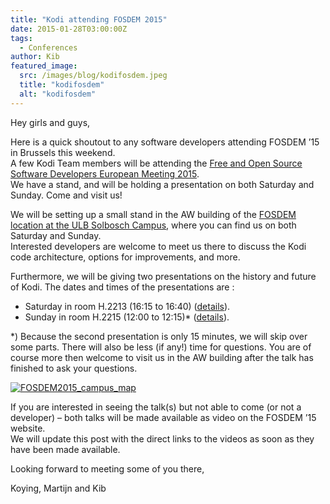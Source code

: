 ```yaml
---
title: "Kodi attending FOSDEM 2015"
date: 2015-01-28T03:00:00Z
tags:
  - Conferences
author: Kib
featured_image:
  src: /images/blog/kodifosdem.jpeg
  title: "kodifosdem"
  alt: "kodifosdem"
---
```


Hey girls and guys,

Here is a quick shoutout to any software developers attending FOSDEM ’15 in Brussels this weekend.  
 A few Kodi Team members will be attending the [Free and Open Source Software Developers European Meeting 2015](https://archive.fosdem.org/2015/ "FOSDEM 2015").  
 We have a stand, and will be holding a presentation on both Saturday and Sunday. Come and visit us!

We will be setting up a small stand in the AW building of the [FOSDEM location at the ULB Solbosch Campus](https://archive.fosdem.org/2015/practical/transportation/ "FOSDEM 2015 location"), where you can find us on both Saturday and Sunday.  
 Interested developers are welcome to meet us there to discuss the Kodi code architecture, options for improvements, and more.

Furthermore, we will be giving two presentations on the history and future of Kodi. The dates and times of the presentations are :

- Saturday in room H.2213 (16:15 to 16:40) ([details](https://archive.fosdem.org/2015/schedule/event/kodi/ "Saturday schedule")).
- Sunday in room H.2215 (12:00 to 12:15)\* ([details](https://archive.fosdem.org/2015/schedule/event/kodi_mediacenter/ "Sunday schedule")).

\*) Because the second presentation is only 15 minutes, we will skip over some parts. There will also be less (if any!) time for questions. You are of course more then welcome to visit us in the AW building after the talk has finished to ask your questions.

[![FOSDEM2015_campus_map](/images/blog/FOSDEM2015_campus_map-300x212.jpeg)](/images/blog/FOSDEM2015_campus_map.jpeg)

If you are interested in seeing the talk(s) but not able to come (or not a developer) – both talks will be made available as video on the FOSDEM ’15 website.  
 We will update this post with the direct links to the videos as soon as they have been made available.

Looking forward to meeting some of you there,

Koying, Martijn and Kib
